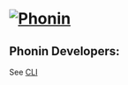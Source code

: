 # [![Phonin](https://phonin.github.io/Branding/icons/phonin.svg)](https://phonin.github.io/Browser/)

## Phonin Developers:

See [CLI](CLI)
